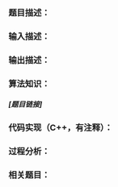 ### **题目描述：**



### **输入描述：**



### **输出描述：**



### 算法知识：



##### [题目链接]



### 代码实现（C++，有注释）：



### 过程分析：



### 相关题目：
